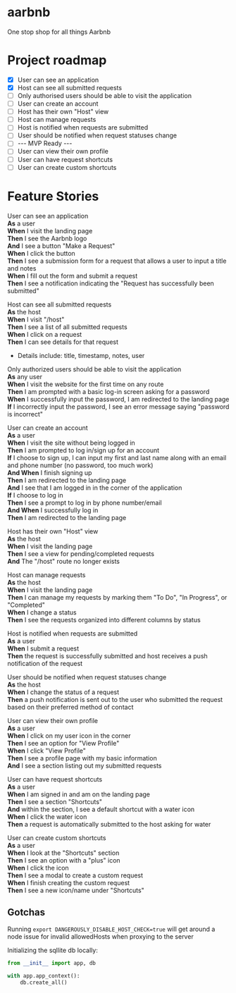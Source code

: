 # aarbnb

One stop shop for all things Aarbnb

# Project roadmap

- [x] User can see an application
- [x] Host can see all submitted requests
- [ ] Only authorised users should be able to visit the application
- [ ] User can create an account
- [ ] Host has their own "Host" view
- [ ] Host can manage requests
- [ ] Host is notified when requests are submitted
- [ ] User should be notified when request statuses change
- [ ] --- MVP Ready ---
- [ ] User can view their own profile
- [ ] User can have request shortcuts
- [ ] User can create custom shortcuts

# Feature Stories

User can see an application  
**As** a user  
**When** I visit the landing page  
**Then** I see the Aarbnb logo  
**And** I see a button "Make a Request"  
**When** I click the button  
**Then** I see a submission form for a request that allows a user to input a title and notes  
**When** I fill out the form and submit a request  
**Then** I see a notification indicating the "Request has successfully been submitted"

Host can see all submitted requests  
**As** the host  
**When** I visit "/host"  
**Then** I see a list of all submitted requests  
**When** I click on a request  
**Then** I can see details for that request

- Details include: title, timestamp, notes, user

Only authorized users should be able to visit the application  
**As** any user  
**When** I visit the website for the first time on any route  
**Then** I am prompted with a basic log-in screen asking for a password  
**When** I successfully input the password, I am redirected to the landing page  
**If** I incorrectly input the password, I see an error message saying "password is incorrect"

User can create an account  
**As** a user  
**When** I visit the site without being logged in  
**Then** I am prompted to log in/sign up for an account  
**If** I choose to sign up, I can input my first and last name along with an email and phone number (no password, too much work)  
**And When** I finish signing up  
**Then** I am redirected to the landing page  
**And** I see that I am logged in in the corner of the application  
**If** I choose to log in  
**Then** I see a prompt to log in by phone number/email  
**And When** I successfully log in  
**Then** I am redirected to the landing page

Host has their own "Host" view  
**As** the host  
**When** I visit the landing page  
**Then** I see a view for pending/completed requests  
**And** The "/host" route no longer exists

Host can manage requests  
**As** the host  
**When** I visit the landing page  
**Then** I can manage my requests by marking them "To Do", "In Progress", or "Completed"  
**When** I change a status  
**Then** I see the requests organized into different columns by status

Host is notified when requests are submitted  
**As** a user  
**When** I submit a request  
**Then** the request is successfully submitted and host receives a push notification of the request

User should be notified when request statuses change  
**As** the host  
**When** I change the status of a request  
**Then** a push notification is sent out to the user who submitted the request based on their preferred method of contact

User can view their own profile  
**As** a user  
**When** I click on my user icon in the corner  
**Then** I see an option for "View Profile"  
**When** I click "View Profile"  
**Then** I see a profile page with my basic information  
**And** I see a section listing out my submitted requests

User can have request shortcuts  
**As** a user  
**When** I am signed in and am on the landing page  
**Then** I see a section "Shortcuts"  
**And** within the section, I see a default shortcut with a water icon  
**When** I click the water icon  
**Then** a request is automatically submitted to the host asking for water

User can create custom shortcuts  
**As** a user  
**When** I look at the "Shortcuts" section  
**Then** I see an option with a "plus" icon  
**When** I click the icon  
**Then** I see a modal to create a custom request  
**When** I finish creating the custom request  
**Then** I see a new icon/name under "Shortcuts"

## Gotchas

Running `export DANGEROUSLY_DISABLE_HOST_CHECK=true` will get around a node issue for invalid allowedHosts when proxying to the server

Initializing the sqllite db locally:

```python
from __init__ import app, db

with app.app_context():
    db.create_all()
```
